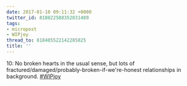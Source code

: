 ```yaml
---
date: 2017-01-10 09:11:32 +0000
twitter_id: 818822588352831489
tags:
- micropost
- WIPjoy
thread_to: 818485522142285825
title: ''
---
```


10: No broken hearts in the usual sense, but lots of fractured/damaged/probably-broken-if-we're-honest relationships in background. [#WIPjoy](https://twitter.com/hashtag/WIPjoy)

